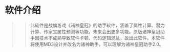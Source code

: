 软件介绍
===
>>此软件是战旗游戏《诸神皇冠》的助手软件，涵盖了属性计算、潜力计算、传家宝属性预测等功能，未来会出更多功能。原版诸神皇冠助手因技术不成熟导致软件卡顿、代码逻辑混乱，故出此软件，本软件将使用MD3设计并改名为诸神助手，可以理解为诸神皇冠助手2.0。